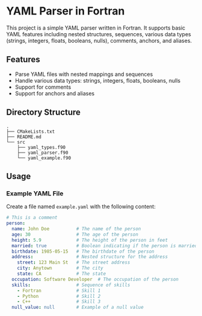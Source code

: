 # YAML Parser in Fortran

This project is a simple YAML parser written in Fortran. It supports basic YAML features including nested structures, sequences, various data types (strings, integers, floats, booleans, nulls), comments, anchors, and aliases.

## Features

- Parse YAML files with nested mappings and sequences
- Handle various data types: strings, integers, floats, booleans, nulls
- Support for comments
- Support for anchors and aliases

## Directory Structure
```
.
├── CMakeLists.txt
├── README.md
└── src
    ├── yaml_types.f90
    ├── yaml_parser.f90
    └── yaml_example.f90
```


## Usage

### Example YAML File

Create a file named `example.yaml` with the following content:

```yaml
# This is a comment
person:
  name: John Doe          # The name of the person
  age: 30                 # The age of the person
  height: 5.9             # The height of the person in feet
  married: true           # Boolean indicating if the person is married
  birthdate: 1985-05-15   # The birthdate of the person
  address:                # Nested structure for the address
    street: 123 Main St   # The street address
    city: Anytown         # The city
    state: CA             # The state
  occupation: Software Developer  # The occupation of the person
  skills:                 # Sequence of skills
    - Fortran             # Skill 1
    - Python              # Skill 2
    - C++                 # Skill 3
  null_value: null        # Example of a null value

```

